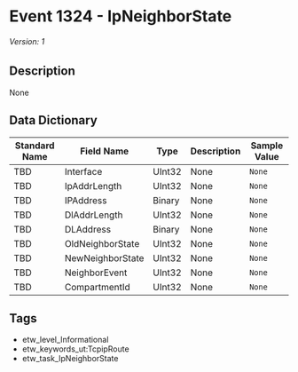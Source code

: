 # Event 1324 - IpNeighborState
###### Version: 1

## Description
None

## Data Dictionary
|Standard Name|Field Name|Type|Description|Sample Value|
|---|---|---|---|---|
|TBD|Interface|UInt32|None|`None`|
|TBD|IpAddrLength|UInt32|None|`None`|
|TBD|IPAddress|Binary|None|`None`|
|TBD|DlAddrLength|UInt32|None|`None`|
|TBD|DLAddress|Binary|None|`None`|
|TBD|OldNeighborState|UInt32|None|`None`|
|TBD|NewNeighborState|UInt32|None|`None`|
|TBD|NeighborEvent|UInt32|None|`None`|
|TBD|CompartmentId|UInt32|None|`None`|

## Tags
* etw_level_Informational
* etw_keywords_ut:TcpipRoute
* etw_task_IpNeighborState